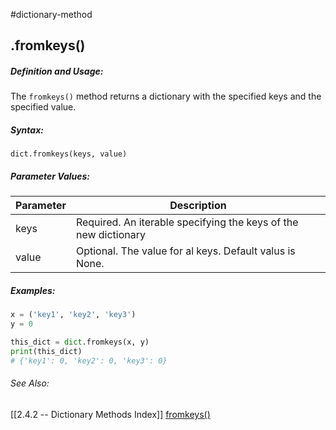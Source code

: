 #dictionary-method
## .fromkeys()
##### Definition and Usage:
The `fromkeys()` method returns a dictionary with the specified keys and the specified value.


##### Syntax:
 `dict.fromkeys(keys, value)`

##### Parameter Values:
| Parameter | Description                                                     |
| --------- | --------------------------------------------------------------- |
| keys      | Required. An iterable specifying the keys of the new dictionary |
| value     | Optional. The value for al keys. Default valus is None.         | 


##### Examples:
```py
x = ('key1', 'key2', 'key3')
y = 0

this_dict = dict.fromkeys(x, y)
print(this_dict)
# {'key1': 0, 'key2': 0, 'key3': 0}
```


###### See Also:
[[2.4.2 -- Dictionary Methods Index]]
[fromkeys()](https://www.w3schools.com/python/ref_dictionary_fromkeys.asp)